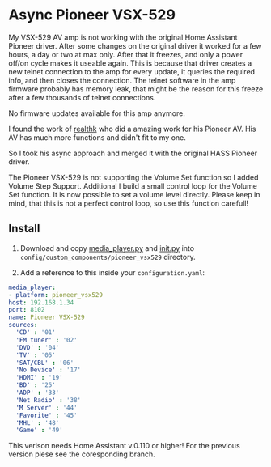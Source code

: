# Async Pioneer VSX-529

My VSX-529 AV amp is not working with the original Home Assistant Pioneer driver.
After some changes on the original driver it worked for a few hours, a day or two at max only. After that it freezes, and only a power off/on cycle makes it useable again.
This is because that driver creates a new telnet connection to the amp for every update, it queries the required info, and then closes the connection. The telnet software in the amp firmware probably has memory leak, that might be the reason for this freeze after a few thousands of telnet connections.

No firmware updates available for this amp anymore.

I found the work of [realthk](https://github.com/realthk) who did a amazing work for his Pioneer AV.
His AV has much more functions and didn't fit to my one.

So I took his async approach and merged it with the original HASS Pioneer driver.

The Pioneer VSX-529 is not supporting the Volume Set function so I added Volume Step Support.
Additional I build a small control loop for the Volume Set function. It is now possible to set a volume level directly. Please keep in mind, that this is not a perfect control loop, so use this function carefull!

## Install

1. Download and copy [media_player.py](https://github.com/SpaceMaster85/pioneer_vsx529/blob/master/media_player.py) and [init.py](https://github.com/SpaceMaster85/pioneer_vsx529/blob/master/__init__.py) into `config/custom_components/pioneer_vsx529` directory.

2. Add a reference to this inside your `configuration.yaml`:

  ```yaml
media_player:
- platform: pioneer_vsx529
  host: 192.168.1.34
  port: 8102
  name: Pioneer VSX-529
  sources:
    'CD' : '01'
    'FM tuner' : '02'
    'DVD' : '04'
    'TV' : '05'
    'SAT/CBL' : '06'
    'No Device' : '17'
    'HDMI' : '19'
    'BD' : '25'
    'ADP' : '33'
    'Net Radio' : '38'
    'M Server' : '44'
    'Favorite' : '45'
    'MHL' : '48'
    'Game' : '49'
  ```
  
  This verison needs Home Assistant v.0.110 or higher! For the previous version plese see the coresponding branch.

